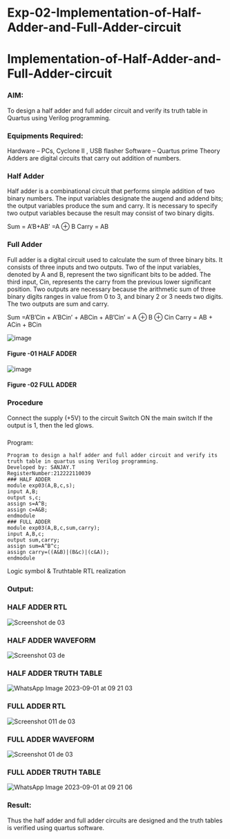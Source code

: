 # Exp-02-Implementation-of-Half-Adder-and-Full-Adder-circuit

# Implementation-of-Half-Adder-and-Full-Adder-circuit

### AIM:

To design a half adder and full adder circuit and verify its truth table in Quartus using Verilog programming.

### Equipments Required:

Hardware – PCs, Cyclone II , USB flasher
Software – Quartus prime
Theory
Adders are digital circuits that carry out addition of numbers.

### Half Adder

Half adder is a combinational circuit that performs simple addition of two binary numbers. The input variables designate the augend and addend bits; the output variables produce the sum and carry. It is necessary to specify two output variables because the result may consist of two binary digits.

Sum = A’B+AB’ =A ⊕ B Carry = AB

### Full Adder

Full adder is a digital circuit used to calculate the sum of three binary bits. It consists of three inputs and two outputs. Two of the input variables, denoted by A and B, represent the two significant bits to be added. The third input, Cin, represents the carry from the previous lower significant position. Two outputs are necessary because the arithmetic sum of three binary digits ranges in value from 0 to 3, and binary 2 or 3 needs two digits. The two outputs are sum and carry.

Sum =A’B’Cin + A’BCin’ + ABCin + AB’Cin’ = A ⊕ B ⊕ Cin Carry = AB + ACin + BCin

 ![image](https://user-images.githubusercontent.com/36288975/163552156-a13e5a56-c638-4110-97d9-8896907c8d25.png)

#### Figure -01 HALF ADDER 


![image](https://user-images.githubusercontent.com/36288975/163552057-b3547877-6d07-45b4-b7e0-bcfebfad9e1d.png)

#### Figure -02 FULL ADDER 

### Procedure

Connect the supply (+5V) to the circuit
Switch ON the main switch
If the output is 1, then the led glows.
### 
Program:
```
Program to design a half adder and full adder circuit and verify its truth table in quartus using Verilog programming.
Developed by: SANJAY.T
RegisterNumber:212222110039
### HALF ADDER
module exp03(A,B,c,s);
input A,B;
output s,c;
assign s=A^B;
assign c=A&B;
endmodule
### FULL ADDER
module exp03(A,B,c,sum,carry);
input A,B,c;
output sum,carry;
assign sum=A^B^c;
assign carry=((A&B)|(B&c)|(c&A));
endmodule
```
Logic symbol & Truthtable
RTL realization

### Output:

### HALF ADDER RTL

![Screenshot de 03](https://github.com/sanjaythiyagarajan/Exp-02-Implementation-of-Half-Adder-and-Full-Adder-circuit/assets/119409242/9634dd29-76e3-4de6-a075-f7ab2adc0d7f)

### HALF ADDER WAVEFORM

![Screenshot 03 de](https://github.com/sanjaythiyagarajan/Exp-02-Implementation-of-Half-Adder-and-Full-Adder-circuit/assets/119409242/74c94ec0-79d2-407a-9100-33c0a3843e99)

### HALF ADDER TRUTH TABLE 

![WhatsApp Image 2023-09-01 at 09 21 03](https://github.com/sanjaythiyagarajan/Exp-02-Implementation-of-Half-Adder-and-Full-Adder-circuit/assets/119409242/2d293c52-c6c1-4bd8-b7b4-f548d52e1523)

### FULL ADDER RTL

![Screenshot 011 de 03 ](https://github.com/sanjaythiyagarajan/Exp-02-Implementation-of-Half-Adder-and-Full-Adder-circuit/assets/119409242/7c2c149b-1d5d-4609-a385-2af1a8afbc7a)

### FULL ADDER WAVEFORM

![Screenshot 01 de 03](https://github.com/sanjaythiyagarajan/Exp-02-Implementation-of-Half-Adder-and-Full-Adder-circuit/assets/119409242/be6ebad6-10b9-4dc7-8637-93593e364ab4)

### FULL ADDER TRUTH TABLE 

![WhatsApp Image 2023-09-01 at 09 21 06](https://github.com/sanjaythiyagarajan/Exp-02-Implementation-of-Half-Adder-and-Full-Adder-circuit/assets/119409242/44492473-fd74-4eb1-861e-19a51e9473d5)

### Result:

Thus the half adder and full adder circuits are designed and the truth tables is verified using quartus software.
